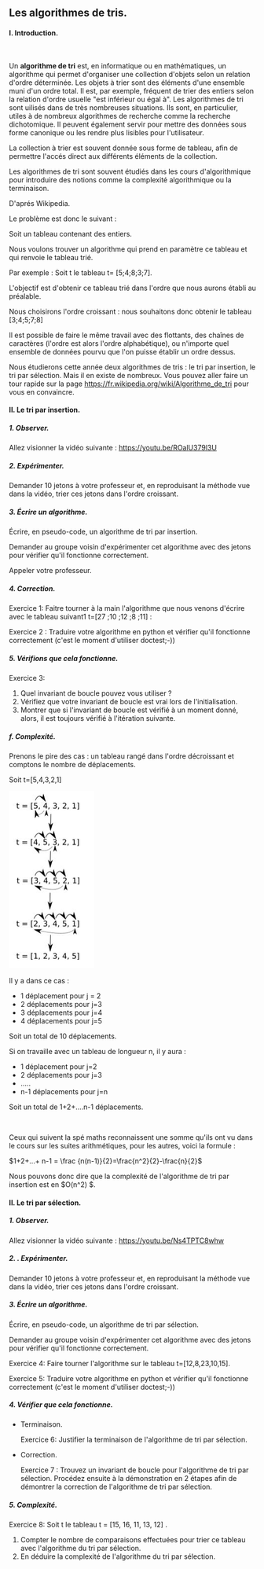 ## Les algorithmes de tris. 



#### I. Introduction.

​	

Un **algorithme de tri** est, en informatique ou en mathématiques, un algorithme qui permet d'organiser une collection d'objets selon un relation d'ordre déterminée. Les objets à trier sont des éléments d'une ensemble muni d'un ordre total. Il est, par exemple, fréquent de trier des entiers selon la relation d'ordre usuelle "est inférieur ou égal à". Les algorithmes de tri sont uilisés dans de très nombreuses situations. Ils sont, en particulier, utiles à de nombreux algorithmes de recherche comme la recherche dichotomique. Il peuvent également servir pour mettre des données sous forme canonique ou les rendre plus lisibles pour l'utilisateur. 

La collection à trier est souvent donnée sous forme de tableau, afin de permettre l'accés direct aux différents éléments de la collection.

Les algorithmes de tri sont souvent étudiés dans les cours d'algorithmique pour introduire des notions comme la complexité algorithmique ou la terminaison.

D'aprés Wikipedia. 





Le problème est donc le suivant : 

Soit un tableau contenant des entiers. 

Nous voulons trouver un algorithme qui prend en paramètre ce tableau et qui renvoie le tableau trié.

Par exemple : Soit t le tableau t= [5;4;8;3;7]. 

L'objectif est d'obtenir ce tableau trié dans l'ordre que nous aurons établi au préalable. 

Nous choisirons l'ordre croissant : nous souhaitons donc obtenir le tableau [3;4;5;7;8]



Il est possible de faire le même travail avec des flottants, des chaînes de caractères (l'ordre est alors l'ordre alphabétique), ou n'importe quel ensemble de données pourvu que l'on puisse établir un ordre dessus. 

 

Nous étudierons cette année deux algorithmes de tris : le tri par insertion, le tri par sélection. Mais il en existe de nombreux. Vous pouvez aller faire un tour rapide sur la page https://fr.wikipedia.org/wiki/Algorithme_de_tri pour vous en convaincre. 

#### II. Le tri par insertion.



##### 1. Observer. 



Allez visionner la vidéo suivante :  https://youtu.be/ROalU379l3U



##### 2. Expérimenter. 



Demander 10 jetons à votre professeur et, en reproduisant la méthode vue dans la vidéo, trier ces jetons dans l'ordre croissant. 



##### 3. Écrire un algorithme. 

Écrire, en pseudo-code, un algorithme de tri par insertion. 

Demander au groupe voisin d'expérimenter cet algorithme  avec des jetons pour vérifier qu'il 	fonctionne correctement. 

Appeler votre professeur.

##### 4. Correction. 



Exercice 1: Faitre tourner à la main l'algorithme que nous venons d'écrire avec le tableau suivant1  t=[27 ;10 ;12 ;8 ;11] :

Exercice 2 : Traduire votre algorithme en python et vérifier qu'il fonctionne correctement 	(c'est le moment d'utiliser doctest;-))





##### 5. Vérifions que cela fonctionne.

Exercice 3: 

1. Quel invariant de boucle pouvez vous utiliser ?
2. Vérifiez que votre invariant de boucle est vrai lors de l'initialisation.  		
3. Montrer que si l'invariant de boucle est vérifié à un moment donné, alors, il est toujours vérifié à l'itération suivante.  		



##### f. Complexité. 

Prenons le pire des cas : un tableau rangé dans l'ordre décroissant et comptons le nombre de 	déplacements. 

Soit t=[5,4,3,2,1]

![](/Algorithme/IMG/complexite_tris_insertion.jpg)



Il y a dans ce cas : 

- 1 déplacement pour j = 2
- 2  déplacements pour j=3
- 3 déplacements pour j=4
- 4 déplacements pour j=5

Soit un total de 10 déplacements. 



Si on travaille avec un tableau de longueur n, il y aura :

- 1 déplacement pour j=2
- 2 déplacements pour j=3
- …..
- n-1 déplacements pour j=n

Soit un total de 1+2+....n-1 déplacements. 

​	

Ceux qui suivent la spé maths reconnaissent une somme qu'ils ont vu dans le cours sur les 	suites arithmétiques, pour les autres, voici la formule :

$1+2+...+ n-1 = \frac {n(n-1)}{2}=\frac{n^2}{2}-\frac{n}{2}$

Nous pouvons donc dire que la complexité de l'algorithme de tri par insertion est en $O(n^2) $. 

#### II. Le tri par sélection.

##### 1. Observer. 

Allez visionner la vidéo suivante : https://youtu.be/Ns4TPTC8whw



##### 2. . Expérimenter. 



Demander 10 jetons à votre professeur et, en reproduisant la méthode vue dans la vidéo, trier 	ces jetons dans l'ordre croissant. 



##### 3.  Écrire un algorithme. 

Écrire, en pseudo-code, un algorithme de tri par sélection. 

Demander au groupe voisin d'expérimenter cet algorithme  avec des jetons pour vérifier qu'il 	fonctionne correctement. 

Exercice 4:  Faire tourner l'algorithme sur le tableau t=[12,8,23,10,15]. 



Exercice 5:  Traduire votre algorithme en python et vérifier qu'il fonctionne correctement 	(c'est le moment d'utiliser doctest;-))



##### 4. Vérifier que cela fonctionne. 



- Terminaison.

  Exercice 6: Justifier la terminaison de l'algorithme de tri par sélection.  	



- Correction. 	 	

  Exercice 7 : Trouvez un invariant de boucle pour l'algorithme de tri par sélection. Procédez ensuite à la démonstration en 2 étapes afin de démontrer la correction de l'algorithme de tri par sélection.  	



##### 5. Complexité.

Exercice 8:  Soit t le tableau t = [15, 16, 11, 13, 12] .

1. Compter le nombre de comparaisons effectuées pour trier ce tableau avec l'algorithme du tri 	par sélection.  
2. En déduire la complexité de l'algorithme du tri par sélection.

